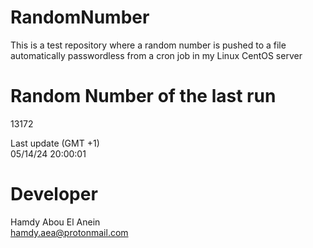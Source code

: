 # RandomNumber    
This is a test repository where a random number is pushed to a file automatically passwordless from a cron job in my Linux CentOS server    
# Random Number of the last run   
13172
      
Last update (GMT +1)    
05/14/24 20:00:01
# Developer    
Hamdy Abou El Anein   
hamdy.aea@protonmail.com
